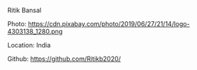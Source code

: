 Ritik Bansal

Photo: https://cdn.pixabay.com/photo/2019/06/27/21/14/logo-4303138_1280.png

Location: India

Github: https://github.com/Ritikb2020/
